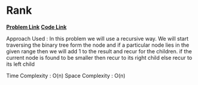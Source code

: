 # Rank 
[**Problem Link**](https://github.com/dscnsec/DSC-NSEC-Algorithms/tree/master/6.%20Binary%20Tree/rank)
[**Code Link**](https://github.com/dscnsec/DSC-NSEC-Algorithms/blob/master/6.%20Binary%20Tree/rank/rank_sayantan.cpp)


Approach Used :
In this problem we will use a recursive way. We will start traversing the binary tree form the node and if a particular node lies in
the given range then we will add 1 to the result and recur for the children. if the current node is found to be smaller then recur to its right child else recur to its left child

Time Complexity : O(n)
Space Complexity : O(n)